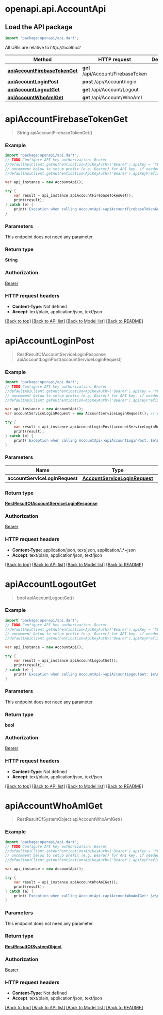 # openapi.api.AccountApi

## Load the API package
```dart
import 'package:openapi/api.dart';
```

All URIs are relative to *http://localhost*

Method | HTTP request | Description
------------- | ------------- | -------------
[**apiAccountFirebaseTokenGet**](AccountApi.md#apiAccountFirebaseTokenGet) | **get** /api/Account/FirebaseToken | 
[**apiAccountLoginPost**](AccountApi.md#apiAccountLoginPost) | **post** /api/Account/login | 
[**apiAccountLogoutGet**](AccountApi.md#apiAccountLogoutGet) | **get** /api/Account/Logout | 
[**apiAccountWhoAmIGet**](AccountApi.md#apiAccountWhoAmIGet) | **get** /api/Account/WhoAmI | 


# **apiAccountFirebaseTokenGet**
> String apiAccountFirebaseTokenGet()



### Example 
```dart
import 'package:openapi/api.dart';
// TODO Configure API key authorization: Bearer
//defaultApiClient.getAuthentication<ApiKeyAuth>('Bearer').apiKey = 'YOUR_API_KEY';
// uncomment below to setup prefix (e.g. Bearer) for API key, if needed
//defaultApiClient.getAuthentication<ApiKeyAuth>('Bearer').apiKeyPrefix = 'Bearer';

var api_instance = new AccountApi();

try { 
    var result = api_instance.apiAccountFirebaseTokenGet();
    print(result);
} catch (e) {
    print('Exception when calling AccountApi->apiAccountFirebaseTokenGet: $e\n');
}
```

### Parameters
This endpoint does not need any parameter.

### Return type

**String**

### Authorization

[Bearer](../README.md#Bearer)

### HTTP request headers

 - **Content-Type**: Not defined
 - **Accept**: text/plain, application/json, text/json

[[Back to top]](#) [[Back to API list]](../README.md#documentation-for-api-endpoints) [[Back to Model list]](../README.md#documentation-for-models) [[Back to README]](../README.md)

# **apiAccountLoginPost**
> RestResultOfAccountServiceLoginResponse apiAccountLoginPost(accountServiceLoginRequest)



### Example 
```dart
import 'package:openapi/api.dart';
// TODO Configure API key authorization: Bearer
//defaultApiClient.getAuthentication<ApiKeyAuth>('Bearer').apiKey = 'YOUR_API_KEY';
// uncomment below to setup prefix (e.g. Bearer) for API key, if needed
//defaultApiClient.getAuthentication<ApiKeyAuth>('Bearer').apiKeyPrefix = 'Bearer';

var api_instance = new AccountApi();
var accountServiceLoginRequest = new AccountServiceLoginRequest(); // AccountServiceLoginRequest | 

try { 
    var result = api_instance.apiAccountLoginPost(accountServiceLoginRequest);
    print(result);
} catch (e) {
    print('Exception when calling AccountApi->apiAccountLoginPost: $e\n');
}
```

### Parameters

Name | Type | Description  | Notes
------------- | ------------- | ------------- | -------------
 **accountServiceLoginRequest** | [**AccountServiceLoginRequest**](AccountServiceLoginRequest.md)|  | [optional] 

### Return type

[**RestResultOfAccountServiceLoginResponse**](RestResultOfAccountServiceLoginResponse.md)

### Authorization

[Bearer](../README.md#Bearer)

### HTTP request headers

 - **Content-Type**: application/json, text/json, application/_*+json
 - **Accept**: text/plain, application/json, text/json

[[Back to top]](#) [[Back to API list]](../README.md#documentation-for-api-endpoints) [[Back to Model list]](../README.md#documentation-for-models) [[Back to README]](../README.md)

# **apiAccountLogoutGet**
> bool apiAccountLogoutGet()



### Example 
```dart
import 'package:openapi/api.dart';
// TODO Configure API key authorization: Bearer
//defaultApiClient.getAuthentication<ApiKeyAuth>('Bearer').apiKey = 'YOUR_API_KEY';
// uncomment below to setup prefix (e.g. Bearer) for API key, if needed
//defaultApiClient.getAuthentication<ApiKeyAuth>('Bearer').apiKeyPrefix = 'Bearer';

var api_instance = new AccountApi();

try { 
    var result = api_instance.apiAccountLogoutGet();
    print(result);
} catch (e) {
    print('Exception when calling AccountApi->apiAccountLogoutGet: $e\n');
}
```

### Parameters
This endpoint does not need any parameter.

### Return type

**bool**

### Authorization

[Bearer](../README.md#Bearer)

### HTTP request headers

 - **Content-Type**: Not defined
 - **Accept**: text/plain, application/json, text/json

[[Back to top]](#) [[Back to API list]](../README.md#documentation-for-api-endpoints) [[Back to Model list]](../README.md#documentation-for-models) [[Back to README]](../README.md)

# **apiAccountWhoAmIGet**
> RestResultOfSystemObject apiAccountWhoAmIGet()



### Example 
```dart
import 'package:openapi/api.dart';
// TODO Configure API key authorization: Bearer
//defaultApiClient.getAuthentication<ApiKeyAuth>('Bearer').apiKey = 'YOUR_API_KEY';
// uncomment below to setup prefix (e.g. Bearer) for API key, if needed
//defaultApiClient.getAuthentication<ApiKeyAuth>('Bearer').apiKeyPrefix = 'Bearer';

var api_instance = new AccountApi();

try { 
    var result = api_instance.apiAccountWhoAmIGet();
    print(result);
} catch (e) {
    print('Exception when calling AccountApi->apiAccountWhoAmIGet: $e\n');
}
```

### Parameters
This endpoint does not need any parameter.

### Return type

[**RestResultOfSystemObject**](RestResultOfSystemObject.md)

### Authorization

[Bearer](../README.md#Bearer)

### HTTP request headers

 - **Content-Type**: Not defined
 - **Accept**: text/plain, application/json, text/json

[[Back to top]](#) [[Back to API list]](../README.md#documentation-for-api-endpoints) [[Back to Model list]](../README.md#documentation-for-models) [[Back to README]](../README.md)

